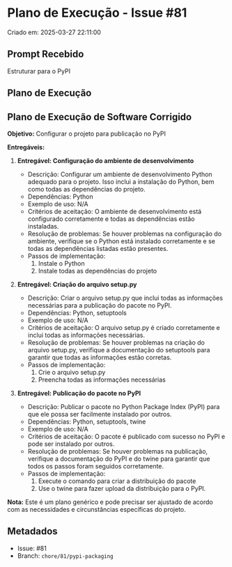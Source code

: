 # Plano de Execução - Issue #81

Criado em: 2025-03-27 22:11:00

## Prompt Recebido

Estruturar para  o PyPI

## Plano de Execução

## Plano de Execução de Software Corrigido

**Objetivo:** Configurar o projeto para publicação no PyPI

**Entregáveis:**

1. **Entregável: Configuração do ambiente de desenvolvimento**
   - Descrição: Configurar um ambiente de desenvolvimento Python adequado para o projeto. Isso inclui a instalação do Python, bem como todas as dependências do projeto.
   - Dependências: Python
   - Exemplo de uso: N/A
   - Critérios de aceitação: O ambiente de desenvolvimento está configurado corretamente e todas as dependências estão instaladas.
   - Resolução de problemas: Se houver problemas na configuração do ambiente, verifique se o Python está instalado corretamente e se todas as dependências listadas estão presentes.
   - Passos de implementação: 
     1. Instale o Python
     2. Instale todas as dependências do projeto

2. **Entregável: Criação do arquivo setup.py**
   - Descrição: Criar o arquivo setup.py que inclui todas as informações necessárias para a publicação do pacote no PyPI.
   - Dependências: Python, setuptools
   - Exemplo de uso: N/A
   - Critérios de aceitação: O arquivo setup.py é criado corretamente e inclui todas as informações necessárias.
   - Resolução de problemas: Se houver problemas na criação do arquivo setup.py, verifique a documentação do setuptools para garantir que todas as informações estão corretas.
   - Passos de implementação: 
     1. Crie o arquivo setup.py
     2. Preencha todas as informações necessárias

3. **Entregável: Publicação do pacote no PyPI**
   - Descrição: Publicar o pacote no Python Package Index (PyPI) para que ele possa ser facilmente instalado por outros.
   - Dependências: Python, setuptools, twine
   - Exemplo de uso: N/A
   - Critérios de aceitação: O pacote é publicado com sucesso no PyPI e pode ser instalado por outros.
   - Resolução de problemas: Se houver problemas na publicação, verifique a documentação do PyPI e do twine para garantir que todos os passos foram seguidos corretamente.
   - Passos de implementação: 
     1. Execute o comando para criar a distribuição do pacote
     2. Use o twine para fazer upload da distribuição para o PyPI.

**Nota:** Este é um plano genérico e pode precisar ser ajustado de acordo com as necessidades e circunstâncias específicas do projeto.

## Metadados

- Issue: #81
- Branch: `chore/81/pypi-packaging`

